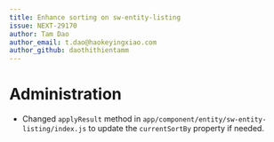 ```yaml
---
title: Enhance sorting on sw-entity-listing
issue: NEXT-29170
author: Tam Dao
author_email: t.dao@haokeyingxiao.com
author_github: daothithientamm
---
```

# Administration
* Changed `applyResult` method in `app/component/entity/sw-entity-listing/index.js` to update the `currentSortBy` property if needed.
